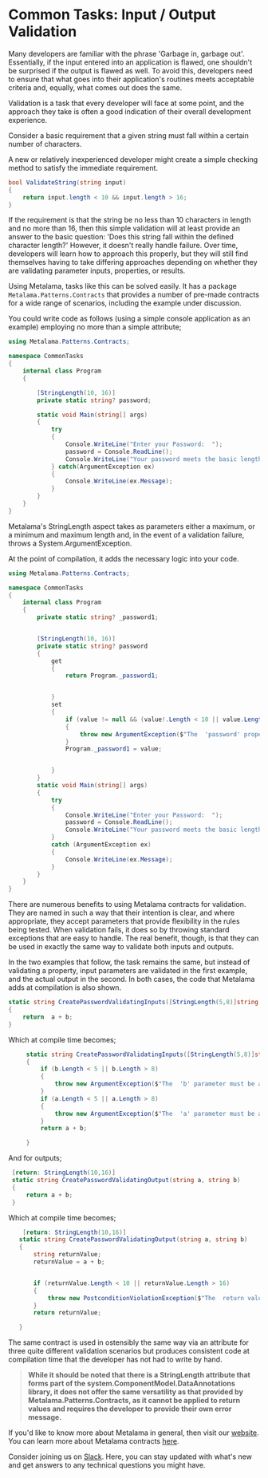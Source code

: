 # Common Tasks: Input / Output Validation

Many developers are familiar with the phrase 'Garbage in, garbage out'. Essentially, if the input entered into an application is flawed, one shouldn't be surprised if the output is flawed as well. To avoid this, developers need to ensure that what goes into their application's routines meets acceptable criteria and, equally, what comes out does the same.

Validation is a task that every developer will face at some point, and the approach they take is often a good indication of their overall development experience.

Consider a basic requirement that a given string must fall within a certain number of characters.

A new or relatively inexperienced developer might create a simple checking method to satisfy the immediate requirement.

```c#
bool ValidateString(string input)
{
    return input.length < 10 && input.length > 16;
}
```

If the requirement is that the string be no less than 10 characters in length and no more than 16, then this simple validation will at least provide an answer to the basic question: 'Does this string fall within the defined character length?' However, it doesn't really handle failure. Over time, developers will learn how to approach this properly, but they will still find themselves having to take differing approaches depending on whether they are validating parameter inputs, properties, or results.

Using Metalama, tasks like this can be solved easily. It has a package `Metalama.Patterns.Contracts` that provides a number of pre-made contracts for a wide range of scenarios, including the example under discussion.

You could write code as follows (using a simple console application as an example) employing no more than a simple attribute;

```c#
using Metalama.Patterns.Contracts;

namespace CommonTasks
{
    internal class Program
    {

        [StringLength(10, 16)]
        private static string? password;

        static void Main(string[] args)
        {
            try
            {
                Console.WriteLine("Enter your Password:  ");
                password = Console.ReadLine();
                Console.WriteLine("Your password meets the basic length requirement.");
            } catch(ArgumentException ex)
            {
                Console.WriteLine(ex.Message);
            }
        }
    }
}
```

Metalama's StringLength aspect takes as parameters either a maximum, or a minimum and maximum length and, in the event of a validation failure, throws a System.ArgumentException.

At the point of compilation, it adds the necessary logic into your code.

```c#
using Metalama.Patterns.Contracts;

namespace CommonTasks
{
    internal class Program
    {
        private static string? _password1;


        [StringLength(10, 16)]
        private static string? password
        {
            get
            {
                return Program._password1;


            }
            set
            {
                if (value != null && (value!.Length < 10 || value.Length > 16))
                {
                    throw new ArgumentException($"The  'password' property must be a string with length between {10} and {16}.", "value");
                }
                Program._password1 = value;


            }
        }
        static void Main(string[] args)
        {
            try
            {
                Console.WriteLine("Enter your Password:  ");
                password = Console.ReadLine();
                Console.WriteLine("Your password meets the basic length requirement.");
            }
            catch (ArgumentException ex)
            {
                Console.WriteLine(ex.Message);
            }
        }
    }
}
```

There are numerous benefits to using Metalama contracts for validation. They are named in such a way that their intention is clear, and where appropriate, they accept parameters that provide flexibility in the rules being tested. When validation fails, it does so by throwing standard exceptions that are easy to handle. The real benefit, though, is that they can be used in exactly the same way to validate both inputs and outputs.

In the two examples that follow, the task remains the same, but instead of validating a property, input parameters are validated in the first example, and the actual output in the second. In both cases, the code that Metalama adds at compilation is also shown.

```c#
static string CreatePasswordValidatingInputs([StringLength(5,8)]string a, [StringLength(5, 8)] string b)
{
    return  a + b;
}
```

Which at compile time becomes;

```c#
     static string CreatePasswordValidatingInputs([StringLength(5,8)]string a, [StringLength(5, 8)] string b)
     {
         if (b.Length < 5 || b.Length > 8)
         {
             throw new ArgumentException($"The  'b' parameter must be a string with length between {5} and {8}.", "b");
         }
         if (a.Length < 5 || a.Length > 8)
         {
             throw new ArgumentException($"The  'a' parameter must be a string with length between {5} and {8}.", "a");
         }
         return a + b;

     }
```

And for outputs;

```c#
 [return: StringLength(10,16)]
 static string CreatePasswordValidatingOutput(string a, string b)
 {
     return a + b;
 }
```

Which at compile time becomes;

```c#
    [return: StringLength(10,16)]
   static string CreatePasswordValidatingOutput(string a, string b)
   {
       string returnValue;
       returnValue = a + b;


       if (returnValue.Length < 10 || returnValue.Length > 16)
       {
           throw new PostconditionViolationException($"The  return value must be a string with length between {10} and {16}.");
       }
       return returnValue;

   }
```

The same contract is used in ostensibly the same way via an attribute for three quite different validation scenarios but produces consistent code at compilation time that the developer has not had to write by hand.

> **While it should be noted that there is a StringLength attribute that forms part of the system.ComponentModel.DataAnnotations library, it does not offer the same versatility as that provided by Metalama.Patterns.Contracts, as it cannot be applied to return values and requires the developer to provide their own error message.**

If you'd like to know more about Metalama in general, then visit our [website](https://www.postsharp.net/metalama).
You can learn more about Metalama contracts [here](https://doc.postsharp.net/metalama/patterns/contracts).

Consider joining us on [Slack](https://www.postsharp.net/slack). Here, you can stay updated with what's new and get answers to any technical questions you might have.
